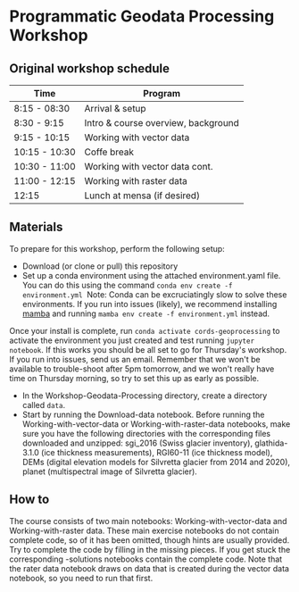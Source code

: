 # Programmatic Geodata Processing Workshop

## Original workshop schedule


| Time | Program | 
| ---- | ---- | 
| 8:15 - 08:30 | Arrival  & setup   | 
| 8:30 - 9:15 | Intro & course overview, background |
| 9:15 - 10:15 | Working with vector data |
| 10:15 - 10:30 | Coffe break |
| 10:30 - 11:00 | Working with vector data cont. |
| 11:00 - 12:15 | Working with raster data |
| 12:15 | Lunch at mensa (if desired) |
 
## Materials

To prepare for this workshop, perform the following setup:

- Download (or clone or pull) this repository
- Set up a conda environment using the attached environment.yaml file. You can do this using the command `conda env create -f environment.yml`
​
Note: Conda can be excruciatingly slow to solve these environments. If you run into issues (likely), we recommend installing [mamba](https://anaconda.org/conda-forge/mamba) and running `mamba env create -f environment.yml` instead.

Once your install is complete, run `conda activate cords-geoprocessing` to activate the environment you just created and test running `jupyter notebook`. If this works you should be all set to go for Thursday's workshop. If you run into issues, send us an email. Remember that we won't be available to trouble-shoot after 5pm tomorrow, and we won't really have time on Thursday morning, so try to set this up as early as possible. 

- In the Workshop-Geodata-Processing directory, create a directory called `data`. 
- Start by running the Download-data notebook. Before running the Working-with-vector-data or Working-with-raster-data notebooks, make sure you have the following directories with the corresponding files downloaded and unzipped: sgi_2016 (Swiss glacier inventory), glathida-3.1.0 (ice thickness measurements), RGI60-11 (ice thickness model), DEMs (digital elevation models for Silvretta glacier from 2014 and 2020), planet (multispectral image of Silvretta glacier).


## How to 
The course consists of two main notebooks: Working-with-vector-data and Working-with-raster data. These main exercise notebooks do not contain complete code, so of it has been omitted, though hints are usually provided. Try to complete the code by filling in the missing pieces. If you get stuck the corresponding -solutions notebooks contain the complete code. Note that the rater data notebook draws on data that is created during the vector data notebook, so you need to run that first.